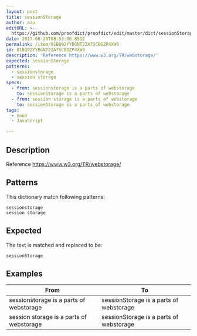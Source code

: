```yaml
---
layout: post
title: sessionStorage
author: azu
editURL: >-
  https://github.com/proofdict/proofdict/edit/master/dict/sessionStorage--01BQ92YYBGNT2ZA7SCBGZP4XW8.yml
date: 2017-08-20T08:53:06.851Z
permalink: /item/01BQ92YYBGNT2ZA7SCBGZP4XW8
id: 01BQ92YYBGNT2ZA7SCBGZP4XW8
description: 'Reference https://www.w3.org/TR/webstorage/'
expected: sessionStorage
patterns:
  - sessionstorage
  - session storage
specs:
  - from: sessionstorage is a parts of webstorage
    to: sessionStorage is a parts of webstorage
  - from: session storage is a parts of webstorage
    to: sessionStorage is a parts of webstorage
tags:
  - noun
  - JavaScript

---
```


## Description

Reference https://www.w3.org/TR/webstorage/

## Patterns

This dictionary match following patterns:

    sessionstorage
    session storage

## Expected

The text is matched and replaced to be:

    sessionStorage

## Examples

| From                                     | To                                      |
| ---------------------------------------- | --------------------------------------- |
| sessionstorage is a parts of webstorage  | sessionStorage is a parts of webstorage |
| session storage is a parts of webstorage | sessionStorage is a parts of webstorage |
